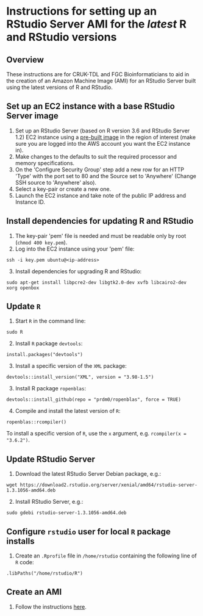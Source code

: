# Instructions for setting up an RStudio Server AMI for the *latest* R and RStudio versions

## Overview

These instructions are for CRUK-TDL and FGC Bioinformaticians to aid in the creation of an Amazon Machine Image (AMI) for an RStudio Server built using the latest versions of R and RStudio.

## Set up an EC2 instance with a base RStudio Server image

1. Set up an RStudio Server (based on R version 3.6 and RStudio Server 1.2) EC2 instance using a [pre-built image](https://www.louisaslett.com/RStudio_AMI/) in the region of interest (make sure you are logged into the AWS account you want the EC2 instance in).
2. Make changes to the defaults to suit the required processor and memory specifications.
3. On the 'Configure Security Group' step add a new row for an HTTP 'Type' with the port set to 80 and the Source set to 'Anywhere' (Change SSH source to 'Anywhere' also).
4. Select a key-pair or create a new one.
5. Launch the EC2 instance and take note of the public IP address and Instance ID.


## Install dependencies for updating R and RStudio

1. The key-pair 'pem' file is needed and must be readable only by root (`chmod 400 key.pem`).
2. Log into the EC2 instance using your 'pem' file:
```
ssh -i key.pem ubuntu@<ip-address>
```
3. Install dependencies for upgrading R and RStudio:
```
sudo apt-get install libpcre2-dev libgtk2.0-dev xvfb libcairo2-dev xorg openbox
```

## Update `R`

1. Start `R` in the command line:
```
sudo R
```
2. Install `R` package `devtools`:
```
install.packages("devtools")
```
3. Install a specific version of the `XML` package:
```
devtools::install_version("XML", version = "3.98-1.5")
```
3. Install R package `ropenblas`:
```
devtools::install_github(repo = "prdm0/ropenblas", force = TRUE)
```
4. Compile and install the latest version of `R`:
```
ropenblas::rcompiler()
```
To install a specific version of `R`, use the `x` argument, e.g. `rcompiler(x = "3.6.2")`.

## Update RStudio Server

1. Download the latest RStudio Server Debian package, e.g.:
```
wget https://download2.rstudio.org/server/xenial/amd64/rstudio-server-1.3.1056-amd64.deb
```
2. Install RStudio Server, e.g.:
```
sudo gdebi rstudio-server-1.3.1056-amd64.deb
```

## Configure `rstudio` user for local `R` package installs

1. Create an `.Rprofile` file in `/home/rstudio` containing the following line of `R` code:
```
.libPaths("/home/rstudio/R")
```

## Create an AMI

1. Follow the instructions [here](https://docs.aws.amazon.com/toolkit-for-visual-studio/latest/user-guide/tkv-create-ami-from-instance.html).


